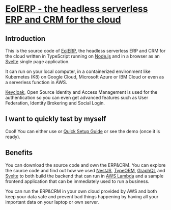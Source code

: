 # [EolERP  - the headless serverless ERP and CRM for the cloud](https://github.com/iDempiere-micro/erpjs/wiki)

## Introduction
This is the source code of [EolERP](https://github.com/iDempiere-micro/erpjs/wiki), the headless serverless ERP and CRM for the cloud 
written in TypeScript running on [Node.js](https://nodejs.org/en/) and 
in a browser as an [Svelte](https://svelte.dev/) single page application. 

It can run on your local computer, in a containerized environment like Kubernetes (K8) 
on Google Cloud, Microsoft Azure or IBM Cloud or even as a serverless function in AWS. 

[Keycloak](https://www.keycloak.org/), Open Source Identity and Access Management is used for the authentication 
so you can even get advanced features such as User Federation, Identity Brokering and Social Login.

## I want to quickly test by myself
Cool! You can either use or [Quick Setup Guide](https://github.com/iDempiere-micro/erpjs/wiki/Quick-setup) or see the demo (once it is ready).

## Benefits
You can download the source code and own the ERP&CRM.
You can explore the source code and find out how we used [NestJS](https://nestjs.com/), 
[TypeORM](https://typeorm.io/#/), [GraphQL](https://www.apollographql.com/) and [Svelte](https://svelte.dev/) 
to both build the backend that can run in [AWS Lambda](https://aws.amazon.com/lambda/) and 
a sample frontend application that can be immediately used to run a business.

You can run the ERP&CRM in your own cloud provided by AWS and both keep your data safe and prevent bad things 
happening by having all your important data on your laptop or own server.
